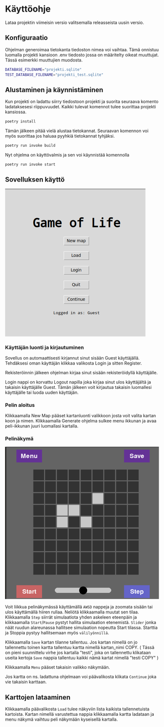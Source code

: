 # Käyttöohje

Lataa projektin viimeisin versio valitsemalla releasseista uusin versio. 

## Konfiguraatio

Ohjelman generoimaa tietokanta tiedoston nimea voi vaihtaa. Tämä onnistuu luomalla projekti kansioon .env tiedosto jossa on määritelty oikeat muuttujat. Tässä esimerkki muuttujien muodosta.

```sh
DATABASE_FILENAME="projekti.sqlite"
TEST_DATABASE_FILENAME="projekti_test.sqlite"
```

## Alustaminen ja käynnistäminen

Kun projekti on ladattu siirry tiedostoon projekti ja suorita seuraava komento ladataksesesi riippuvuudet. Kaikki tulevat komennot tulee suorittaa projekti kansiossa.

```sh
poetry install
```

Tämän jälkeen pitää vielä alustaa tietokannat. Seuraavan komennon voi myös suorittaa jos haluaa pyyhkiä tietokannat tyhjäksi.

```sh
poetry run invoke build
```

Nyt ohjelma on käyttövalmis ja sen voi käynnistää komennolla

```sh
poetry run invoke start
```

## Sovelluksen käyttö
![Menu näkymä](https://github.com/levitesuo/OhTe/blob/main/projekti/Documentation/Kuvat/menu%20n%C3%A4kym%C3%A4.png)
### Käyttäjän luonti ja kirjautuminen

Sovellus on automaattisesti kirjannut sinut sisään Guest käyttäjällä. Tehdäksesi oman käyttäjän klikkaa valikosta Login ja sitten Register. 

Rekisteröinnin jälkeen ohjelman kirjaa sinut sisään rekisteröidyllä  käyttäjälle. 

Login nappi on korvattu Logout napilla joka kirjaa sinut ulos käyttäjältä ja takaisin käyttäjälle Guest. Tämän jälkeen voit kirjautua takaisin luomallesi käyttäjälle tai luoda uuden käyttäjän.

### Pelin aloitus

Klikkaamalla New Map pääset kartanluonti valikkoon josta voit valita kartan koon ja nimen. Klikkaamalla Generate ohjelma sulkee menu ikkunan ja avaa peli-ikkunan juuri luomallasi kartalla.

### Pelinäkymä
![Peli näkymä](https://github.com/levitesuo/OhTe/blob/main/projekti/Documentation/Kuvat/pelin%C3%A4kym%C3%A4.png)

Voit liikkua pelinäkymässä käyttämällä `AWSD` nappeja ja zoomata sisään tai ulos käyttämällä hiiren rullaa. Neliötä klikkaamalla muutat sen tilaa. Klikkaamalla `Step` siirrät simulaatiota yhden askeleen eteenpäin ja klikkaamalla `Start`/`Pause` pystyt hallita simulaation etenemistä. `Slider` jonka näät ruudun alareunassa hallitsee simulaation nopeutta Start tilassa. Starttia ja Stoppia pystyy hallitsemaan myös `välilyönnillä`.

Klikkaamalla `Save` kartan tilanne tallentuu. Jos kartan nimellä on jo tallennettu toinen kartta tallentuu kartta nimellä kartan_nimi COPY. ( Tässä on pieni suunnittelu virhe jos kartalla "testi", joka on tallennettu klikataan useita kertoja `Save` nappia tallentuu kaikki nämä kartat nimellä "testi COPY" )

Klikkaamalla `Menu` pääset takaisin valikko näkymään.

Jos kartta on ns. ladattuna ohjelmaan voi päävalikosta klikata `Continue` joka vie takaisin karttaan.

## Karttojen lataaminen

Klikkaamalla päävalikosta `Load` tulee näkyviin lista kaikista tallennetuista kartoista. Kartan nimellä varustettua nappia klikkaamalla kartta ladataan ja menu näkymä vaihtuu peli näkymään kyseisellä kartalla.